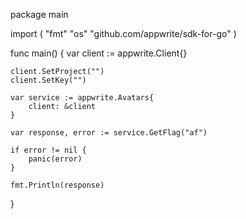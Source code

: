 package main

import (
    "fmt"
    "os"
    "github.com/appwrite/sdk-for-go"
)

func main() {
    var client := appwrite.Client{}

    client.SetProject("")
    client.SetKey("")

    var service := appwrite.Avatars{
        client: &client
    }

    var response, error := service.GetFlag("af")

    if error != nil {
        panic(error)
    }

    fmt.Println(response)
}